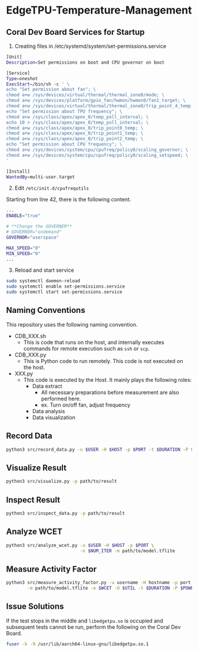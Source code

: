 # EdgeTPU-Temperature-Management

## Coral Dev Board Services for Startup

1. Creating files in /etc/systemd/system/set-permissions.service

```sh
[Unit]
Description=Set permissions on boot and CPU governor on boot

[Service]
Type=oneshot
ExecStart=/bin/sh -c ' \
echo "Set permission about fan"; \
chmod a+w /sys/devices/virtual/thermal/thermal_zone0/mode; \
chmod a+w /sys/devices/platform/gpio_fan/hwmon/hwmon0/fan1_target; \
chmod a+w /sys/devices/virtual/thermal/thermal_zone0/trip_point_4_temp; \
echo "Set permission about TPU frequency"; \
chmod a+w /sys/class/apex/apex_0/temp_poll_interval; \
echo 10 > /sys/class/apex/apex_0/temp_poll_interval; \
chmod a+w /sys/class/apex/apex_0/trip_point0_temp; \
chmod a+w /sys/class/apex/apex_0/trip_point1_temp; \
chmod a+w /sys/class/apex/apex_0/trip_point2_temp; \
echo "Set permission about CPU frequency"; \
chmod a+w /sys/devices/system/cpu/cpufreq/policy0/scaling_governor; \
chmod a+w /sys/devices/system/cpu/cpufreq/policy0/scaling_setspeed; \
'

[Install]
WantedBy=multi-user.target
```

2. Edit `/etc/init.d/cpufrequtils`

Starting from line 42, there is the following content.

```sh
...
ENABLE="true"

# **Change the GOVERNER**
# GOVERNOR="ondemand"
GOVERNOR="userspace"

MAX_SPEED="0"
MIN_SPEED="0"
...
```

3. Reload and start service

```sh
sudo systemctl daemon-reload
sudo systemctl enable set-permissions.service
sudo systemctl start set-permissions.service
```

## Naming Conventions

This repository uses the following naming convention.

- CDB_XXX.sh
  - This is code that runs on the host, and internally executes commands for remote execution such as `ssh` or `scp`.
- CDB_XXX.py
  - This is Python code to run remotely. This code is not executed on the host.
- XXX.py
  - This code is executed by the Host. It mainly plays the following roles:
    - Data extract
      - All necessary preparations before measurement are also performed here.
      - ex. Turn on/off fan, adjust frequency
    - Data analysis
    - Data visualization

## Record Data

```sh
python3 src/record_data.py -u $USER -H $HOST -p $PORT -t $DURATION -P $POWER_NUM -i $INTERVAL -o result/$(date +%Y%m%d_%H%M%S)
```

## Visualize Result

```sh
python3 src/visualize.py -p path/to/result
```

## Inspect Result

```sh
python3 src/inspect_data.py -p path/to/result
```

## Analyze WCET

```sh
python3 src/analyze_wcet.py -u $USER -H $HOST -p $PORT \
                            -n $NUM_ITER -m path/to/model.tflite
```

## Measure Activity Factor

```sh
python3 src/measure_activity_factor.py -u username -H hostname -p port \
        -m path/to/model.tflite -e $WCET -U $UTIL -t $DURATION -P $POWER_NUM
```

## Issue Solutions

If the test stops in the middle and `libedgetpu.so` is occupied and subsequent tests cannot be run, perform the following on the Coral Dev Board.

```sh
fuser -k -9 /usr/lib/aarch64-linux-gnu/libedgetpu.so.1
```